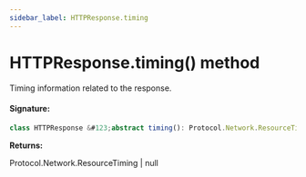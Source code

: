 ```yaml
---
sidebar_label: HTTPResponse.timing
---
```


# HTTPResponse.timing() method

Timing information related to the response.

#### Signature:

```typescript
class HTTPResponse &#123;abstract timing(): Protocol.Network.ResourceTiming | null;&#125;
```

**Returns:**

Protocol.Network.ResourceTiming \| null
